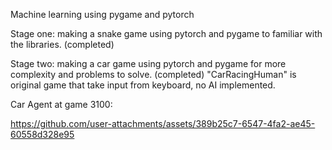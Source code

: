 Machine learning using pygame and pytorch

Stage one: making a snake game using pytorch and pygame to familiar with the libraries. (completed)

Stage two: making a car game using pytorch and pygame for more complexity and problems to solve. (completed)
"CarRacingHuman" is original game that take input from keyboard, no AI implemented.

Car Agent at game 3100:

https://github.com/user-attachments/assets/389b25c7-6547-4fa2-ae45-60558d328e95

